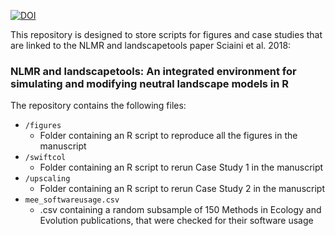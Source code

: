 [![DOI](https://zenodo.org/badge/130709876.svg)](https://zenodo.org/badge/latestdoi/130709876)

This repository is designed to store scripts for figures and case studies that are linked to the NLMR and landscapetools paper Sciaini et al. 2018:


### NLMR and landscapetools: An integrated environment for simulating and modifying neutral landscape models in R

The repository contains the following files:
- `/figures`
    - Folder containing an R script to reproduce all the figures in the manuscript
 - `/swiftcol`
    - Folder containing an R script to rerun Case Study 1 in the manuscript
 - `/upscaling`
    - Folder containing an R script to rerun Case Study 2 in the manuscript
- `mee_softwareusage.csv`
  - .csv containing a random subsample of 150 Methods in Ecology and Evolution publications, that were checked for their software usage
